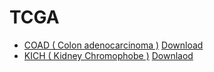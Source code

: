 # TCGA

- [COAD ( Colon adenocarcinoma )](https://github.com/WonyoungCho/tcga_data/tree/main/coad) [ Download ](https://github.com/WonyoungCho/tcga_data/raw/main/coad/download.sh)
- [KICH ( Kidney Chromophobe )](https://github.com/WonyoungCho/tcga_data/tree/main/kich) [ Downlaod ](https://github.com/WonyoungCho/tcga_data/raw/main/kich/download.sh)
